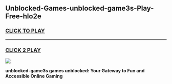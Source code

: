 
## Unblocked-Games-unblocked-game3s-Play-Free-hlo2e
<h3>
<a href="https://premium76.site?title=unblocked-game3s&ref=10A">CLICK TO PLAY</a></h3>
<hr>

<h3>
<a href="https://premium76.site?title=unblocked-game3s&ref=10A">CLICK 2 PLAY</a>
  
</h3>

<a href="https://premium76.site?title=unblocked-game3s&ref=10A"><img src="https://clearcache.store/games.png"></a>


**unblocked-game3s games unblocked: Your Gateway to Fun and Accessible Online Gaming**
